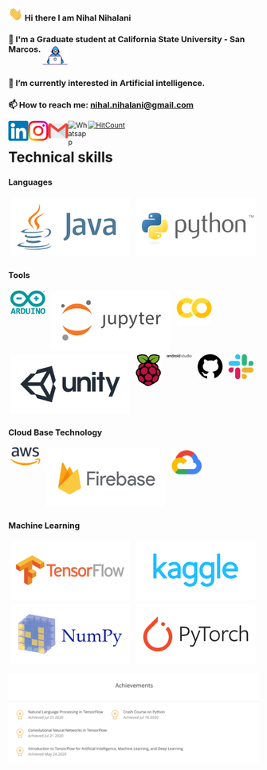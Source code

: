 
###   <img src="https://github.com/nihalnihalani/nihalnihalani/blob/master/Assets/Hi.gif" width="29px"> Hi there I am Nihal Nihalani 
### 🔭 I'm a Graduate student at California State University - San Marcos.<img src="https://github.com/nihalnihalani/nihalnihalani/blob/master/Assets/Developer.gif" width="50px" alt="Developer" style="vertical-align:top; margin:4px">
### 🌱 I’m currently interested in Artificial intelligence. 
### 📫 How to reach me: nihal.nihalani@gmail.com








<a href="https://in.linkedin.com/in/nihalnihalani">
  <img align="left" alt="Nihal Nihalani | Linkedin" width="40px" src="https://github.com/nihalnihalani/nihalnihalani/blob/master/Assets/Linkedin.svg" />
  </a>
  
  <a href="https://www.instagram.com/i_am_nihal_/">
    <img align="left" alt="Nihal Nihalani | Instagram" width="40px" src="https://github.com/nihalnihalani/nihalnihalani/blob/master/Assets/Instagram.svg" />
  </a>
  <a href="mailto:nihal.nihalani@gmail.com">
    <img align="left" alt="Nihal Nihalani | Gmail" width="40px" src="https://github.com/nihalnihalani/nihalnihalani/blob/master/Assets/Gmail.svg" />
 </a>
 
 <a href="https://api.whatsapp.com/send?phone=+17608841164"> 
 <img align="left" width="40px" src="https://github.com/Quadrified/Quadrified/blob/master/assets/my_svgs/whatsapp.svg" alt="Whatsapp"/>
 </a> 
  
 [![HitCount](http://hits.dwyl.com/nihalnihalani/nihalnihalani.svg)](http://hits.dwyl.com/nihalnihalani/nihalnihalani) 

# Technical skills
### Languages
<p align="left">
  <img src="https://github.com/nihalnihalani/nihalnihalani/blob/master/Assets/java-ar21.svg" alt="Java" style="vertical-align:top; margin:4px">
  <img src="https://github.com/nihalnihalani/nihalnihalani/blob/master/Assets/python-ar21.svg" alt="python" style="vertical-align:top; margin:4px">
</p> 

### Tools
<p align="left">
<img src="https://github.com/nihalnihalani/nihalnihalani/blob/master/Assets/arduino-official.svg"alt="Arduino" width="70px" style="vertical-align:top; margin:4px">
<img src="https://github.com/nihalnihalani/nihalnihalani/blob/master/Assets/jupyter-ar21.svg" alt="Jupyter" style="vertical-align:top; margin:4px">  
<img src="https://github.com/nihalnihalani/nihalnihalani/blob/master/Assets/33467679.png"alt="Arduino" width="70px" style="vertical-align:top; margin:4px">
<img src="https://github.com/nihalnihalani/nihalnihalani/blob/master/Assets/unity3d-ar21.svg" alt="Unity" style="vertical-align:top; margin:4px"> 
 <img src="https://github.com/nihalnihalani/nihalnihalani/blob/master/Assets/raspberry-pi.svg"alt="Raspberrypi" width="50px" style="vertical-align:top; margin:4px"> 
 <img src="https://github.com/nihalnihalani/nihalnihalani/blob/master/Assets/android-studio-logo.svg"alt="Slack" width="50px" style="vertical-align:top; margin:4px">
 <img src="https://github.com/nihalnihalani/nihalnihalani/blob/master/Assets/github-1.svg"alt="Raspberrypi" width="50px" style="vertical-align:top; margin:4px"> 
 <img src="https://github.com/nihalnihalani/nihalnihalani/blob/master/Assets/slack-new-logo.svg"alt="Slack" width="50px" style="vertical-align:top; margin:4px">
</p>

### Cloud Base Technology
<p align="left">
<img src="https://github.com/nihalnihalani/nihalnihalani/blob/master/Assets/amazon-web-services-2.svg" alt="Aws" width="60px" style="vertical-align:top; margin:4px">
  <img src="https://github.com/nihalnihalani/nihalnihalani/blob/master/Assets/firebase-ar21.svg" alt="firebase" style="vertical-align:top; margin:4px">
 <img src="https://github.com/nihalnihalani/nihalnihalani/blob/master/Assets/google_cloud-icon.svg" width="60px" alt="Google Cloud" style="vertical-align:top; margin:4px">
</p>

### Machine Learning
<p align="left">
<img src="https://github.com/nihalnihalani/nihalnihalani/blob/master/Assets/tensorflow-ar21.svg" alt="Tensorflow" style="vertical-align:top; margin:4px">
<img src="https://github.com/nihalnihalani/nihalnihalani/blob/master/Assets/kaggle-ar21.svg" alt="Kaggle" style="vertical-align:top; margin:4px">
 <img src="https://github.com/nihalnihalani/nihalnihalani/blob/master/Assets/numpy-ar21.svg" alt="Numpy" style="vertical-align:top; margin:4px">
 <img src="https://github.com/nihalnihalani/nihalnihalani/blob/master/Assets/pytorch-ar21.svg" alt="pytorch" style="vertical-align:top; margin:4px">
</p>
<p align="left">
 

<img src="https://github.com/nihalnihalani/nihalnihalani/blob/master/Assets/achievments.png">

</p>

<!--
### Database Management 
<p align="left">
</p>
  
  <img src="https://github.com/nihalnihalani/nihalnihalani/blob/master/Assets/arduino-official.svg"alt="Arduino" style="vertical-align:top; margin:4px">
  <img src="https://raw.githubusercontent.com/8bithemant/8bithemant/master/svg/dev/languages/js.svg" alt="Twitter" style="vertical-align:top; margin:4px">
 
  
  <img src="https://raw.githubusercontent.com/8bithemant/8bithemant/master/svg/dev/frameworks/vue.svg" alt="Twitter" style="vertical-align:top; margin:4px">
  <img src="https://github.com/nihalnihalani/nihalnihalani/blob/master/Assets/33467679.svg" alt="Twitter" style="vertical-align:top; margin:4px">
  <img src="https://raw.githubusercontent.com/8bithemant/8bithemant/master/svg/dev/misc/cloud.svg" alt="Twitter" style="vertical-align:top; margin:4px">
  <img src="https://raw.githubusercontent.com/8bithemant/8bithemant/master/svg/dev/misc/datascience.svg" alt="Twitter" style="vertical-align:top; margin:4px">
  
  <img src="https://raw.githubusercontent.com/8bithemant/8bithemant/master/svg/dev/services/npm.svg" alt="Twitter" style="vertical-align:top; margin:4px">

  <img src="https://raw.githubusercontent.com/8bithemant/8bithemant/master/svg/dev/tools/bash.svg" alt="Twitter" style="vertical-align:top; margin:4px">

  <img src="https://raw.githubusercontent.com/8bithemant/8bithemant/master/svg/dev/tools/visualstudio_code.svg" alt="Twitter" style="vertical-align:top; margin:4px">




 
  </p>
  </p>
</br>
</p>

**nihalnihalani/nihalnihalani** is a ✨ _special_ ✨ repository because its `README.md` (this file) appears on your GitHub profile.

Here are some ideas to get you started:

- 🔭 I’m currently working on ...
- 🌱 I’m currently learning ...
- 👯 I’m looking to collaborate on ...
- 🤔 I’m looking for help with ...
- 💬 Ask me about ...
- 📫 How to reach me: ...
- 😄 Pronouns: ...
- ⚡ Fun fact: ...
-->
